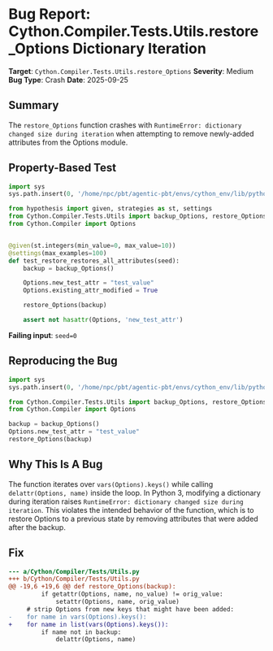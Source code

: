 # Bug Report: Cython.Compiler.Tests.Utils.restore_Options Dictionary Iteration

**Target**: `Cython.Compiler.Tests.Utils.restore_Options`
**Severity**: Medium
**Bug Type**: Crash
**Date**: 2025-09-25

## Summary

The `restore_Options` function crashes with `RuntimeError: dictionary changed size during iteration` when attempting to remove newly-added attributes from the Options module.

## Property-Based Test

```python
import sys
sys.path.insert(0, '/home/npc/pbt/agentic-pbt/envs/cython_env/lib/python3.13/site-packages')

from hypothesis import given, strategies as st, settings
from Cython.Compiler.Tests.Utils import backup_Options, restore_Options
from Cython.Compiler import Options


@given(st.integers(min_value=0, max_value=10))
@settings(max_examples=100)
def test_restore_restores_all_attributes(seed):
    backup = backup_Options()

    Options.new_test_attr = "test_value"
    Options.existing_attr_modified = True

    restore_Options(backup)

    assert not hasattr(Options, 'new_test_attr')
```

**Failing input**: `seed=0`

## Reproducing the Bug

```python
import sys
sys.path.insert(0, '/home/npc/pbt/agentic-pbt/envs/cython_env/lib/python3.13/site-packages')

from Cython.Compiler.Tests.Utils import backup_Options, restore_Options
from Cython.Compiler import Options

backup = backup_Options()
Options.new_test_attr = "test_value"
restore_Options(backup)
```

## Why This Is A Bug

The function iterates over `vars(Options).keys()` while calling `delattr(Options, name)` inside the loop. In Python 3, modifying a dictionary during iteration raises `RuntimeError: dictionary changed size during iteration`. This violates the intended behavior of the function, which is to restore Options to a previous state by removing attributes that were added after the backup.

## Fix

```diff
--- a/Cython/Compiler/Tests/Utils.py
+++ b/Cython/Compiler/Tests/Utils.py
@@ -19,6 +19,6 @@ def restore_Options(backup):
         if getattr(Options, name, no_value) != orig_value:
             setattr(Options, name, orig_value)
     # strip Options from new keys that might have been added:
-    for name in vars(Options).keys():
+    for name in list(vars(Options).keys()):
         if name not in backup:
             delattr(Options, name)
```